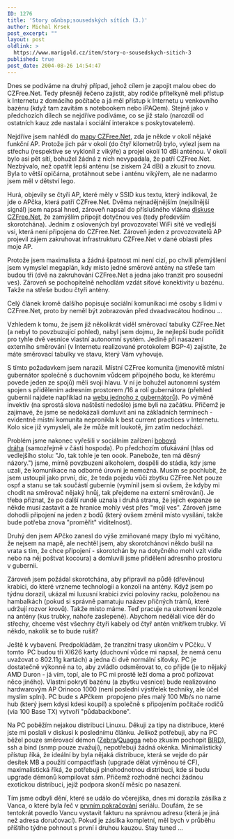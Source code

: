 ```yaml
---
ID: 1276
title: 'Story o&nbsp;sousedských sítích (3.)'
author: Michal Krsek
post_excerpt: ""
layout: post
oldlink: >
  https://www.marigold.cz/item/story-o-sousedskych-sitich-3
published: true
post_date: 2004-08-26 14:54:47
---
```

<p>
Dnes se podíváme na druhý případ, jehož cílem je zapojit malou obec do CZFree.Net. Tedy přesněji řečeno zajistit, aby rodiče přítelkyně meli přístup k Internetu z domácího počítače a já měl přístup k Internetu u venkovního bazénu (když tam zavítám s notebookem nebo iPAQem). Stejně jako v předchozích dílech se nejdříve podíváme, co se již stalo (narozdíl od ostatních kauz zde nastala i sociální interakce s poskytovatelem). </p>
<p>
Nejdříve jsem nahlédl do <a href="http://www.czfree.net/mapa">mapy CZFree.Net</a>, zda je někde v okolí nějaké funkční AP. Protože jich pár v okolí (do čtyř kilometrů) bylo, vylezl jsem na střechu (respektive se vyklonil z vikýře) a projel okolí 10 dBi anténou. V okolí bylo asi pět sítí, bohužel žádná z nich nevypadala, že patří CZFree.Net. Nezbývalo, než opatřit lepší anténu (se ziskem 24 dBi) a zkusit to znovu. Byla to větší opičárna, protáhnout sebe i anténu vikýřem, ale ne nadarmo jsem měl v dětství lego. </p>
<p>
Hurá, objevily se čtyři AP, které měly v SSID kus textu, který indikoval, že jde o APčka, která patří CZFree.Net. Dvěma nejnadějnějším (nejsilnější signál) jsem napsal hned, zároveň napsal do příslušného vlákna <a href="http://czfree.net/forum">diskuse CZFree.Net</a>, že zamýšlím připojit dotyčnou ves (tedy především skorotchána). Jedním z oslovených byl provozovatel WiFi sítě ve vedlejší vsi, která není připojena do CZFree.Net. Zároveň jeden z provozovatelů AP projevil zájem zakruhovat infrastrukturu CZFree.Net v dané oblasti přes moje AP. </p>
<p>
Protože jsem maximalista a žádná špatnost mi není cizí, po chvíli přemýšlení jsem vymyslel megaplán, kdy místo jedné směrové antény na střeše tam budou tři (dvě na zakruhování CZFree.Net a jedna jako tranzit pro sousední ves). Zároveň se pochopitelně nehodlám vzdát síťové konektivity u bazénu. Takže na střeše budou čtyři antény. </p>
<p>
Celý článek kromě dalšího popisuje sociální komunikaci mé osoby s lidmi v CZFree.Net, proto by neměl být zobrazován před dvaadvacátou hodinou ...</p>

<!--more--><p>
Vzhledem k tomu, že jsem již několikrát viděl směrovací tabulky CZFree.Net (a nebyl to povzbuzující pohled), nabyl jsem dojmu, že nejlepší bude pořídit pro tyhle dvě vesnice vlastní autonomní systém. Jedině při nasazení externího směrování (v Internetu realizované protokolem BGP-4) zajistíte, že máte směrovací tabulky ve stavu, který Vám vyhovuje.</p>
<p>
S tímto požadavkem jsem narazil. Místní CZFree komunita (jmenovitě místní gubernátor společně s duchovním vůdcem přípojného bodu, ke kterému povede jeden ze spojů) měli svoji hlavu. V ní je bohužel autonomní systém spojen s přidělením adresním prostorem /16 a rolí gubernátora (přehled gubernií najdete například na <a href="http://www.simandl.cz/stranky/czfreenet/as/as.htm">webu jednoho z gubernátorů</a>). Po výměně invektiv (na sprostá slova naštěstí nedošlo) jsme byli na začátku. Přičemž je zajímavé, že jsme se nedokázali domluvit ani na základních termínech - evidentně místní komunita nepronikla k best current practices v Internetu. Kolo sice již vymysleli, ale že může mít loukotě, jim zatím nedochází. </p>
<p>
Problém jsme nakonec vyřešili v sociálním zařízení <a href="http://www.bobovadraha.cz/">bobová dráha</a> (samozřejmě v části hospoda). Po předchozím oťukávání (hlas od vedlejšího stolu: "Jo, tak tohle je ten oook. Panebože, ten má děsný názory.") jsme, mírně povzbuzeni alkoholem, dospěli do stádia, kdy jsme uzali, že komunikace na odborné úrovni je nemožná. Musím se pochlubit, že jsem ustoupil jako první, díc, že teda pojedu vůči zbytku CZFree.Net pouze ospf a stanu se tak součástí gubernie (vymínil jsem si ovšem, že kdyby mi chodit na směrovač nějaký hnůj, tak přejdeme na externí směrování). Je třeba přiznat, že po další rundě uznala i druhá strana, že jejich expanze se někde musí zastavit a že hranice mohly vést přes "mojí ves". Zároveň jsme dohodli připojení na jeden z bodů (který ovšem změnil místo vysílání, takže bude potřeba znova "proměřit" viditelnost). </p>
<p>
Druhý den jsem APčko zanesl do výše zmiňované mapy (bylo mi vyčítáno, že nejsem na mapě, ale nechtěl jsem, aby skorotchánovi někdo bušil na vrata s tím, že chce připojení - skorotchán by na dotyčného mohl vzít vidle nebo na něj poštvat kocoura) a domluvili jsme přidělení adresního prostoru v gubernii. </p>
<p>
Zároveň jsem požádal skorotchána, aby připravil na půdě (dřevěnou) krabici, do které vrzneme technologii a konzoli na antény. Když jsem po týdnu dorazil, ukázal mi luxusní krabici zvíci poloviny racku, položenou na hambalkách (pokud si správně pamatuju naázev příčných trámů, které udržují rozvor krovů). Takže místo máme. Teď pracuje na ukotvení konzole na antény (kus trubky, nahoře zaslepené). Abychom nedělali více děr do střechy, chceme vést všechny čtyři kabely od čtyř antén vnitřkem trubky. Ví někdo, nakolik se to bude rušit?</p>
<p>
Ještě k vybavení. Predpokládám, že tranzitní trasy ukončím v PCčku. V tomto  PC budou tři XI626 karty (duchovní vůdce mi napsal, že nemá cenu uvažovat o 802.11g kartách) a jedna či dvě normální síťovky. PC je dostatečně výkonné na to, aby zvládlo odsměrovat to, co přijde (je to nějaký AMD Duron - já vím, topí, ale to PC mi prostě leží doma a proč pořizovat něco jiného). Vlastní pokrytí bazénu (a zbytku vesnice) bude realizováno hardwarovým AP Orinoco 1000 (není poslední výstřelek techniky, ale účel myslím splní). PC bude s APčkem  propojeno přes malý 100 Mb/s no name hub (který jsem kdysi kdesi koupil) a společně s připojením počítače rodičů (via 100 Base TX) vytvoří "půdabackbone". </p>
<p>
Na PC poběžím nejakou distribuci Linuxu. Děkuji za tipy na distribuce, které jste mi poslali v diskusi k poslednímu článku. Jelikož potřebuji, aby na PC běžel pouze směrovací démon (<a href="http://bird.network.cz/">Zebra</a>/<a href="http://www.quagga.net/">Quagga</a> nebo zkusím pochopit <a href="/item/story-o-sousedskych-sitich-1">BIRD</a>), ssh a bind (snmp pouze zvažuji), nepotřebuji žádná okénka. Minimalistický přístup říká, že ideální by byla nějaká distribuce, která se vejde do pár desítek MB a použití compactflash (upgrade dělat výměnou té CF), maximalistická říká, že potřebuji plnohodnotnou distribuci, kde si budu upgrade démonů kompilovat sám. Přičemž rozhodně nechci žádnou exotickou distribuci, jejíž podpora skončí měsíc po nasazení.</p>
<p>
Tím jsme odbyli dění, které se událo do včerejška, dnes mi dorazila zásilka z Vanca, o které byla řeč v <a href="javascript:void(0);/*fckeditortemplink*/">prvním pokračování</a> seriálu. Doufám, že se tentokrát povedlo Vancu vystavit fakturu na správnou adresu (která je jiná než adresa doručovací). Pokud je zásilka kompletní, měl bych v průběhu příštího týdne pohnout s první i druhou kauzou. Stay tuned ...</p>
